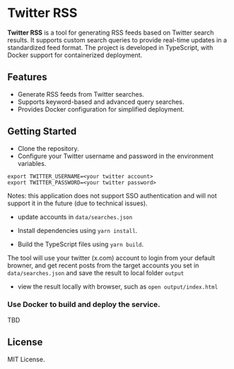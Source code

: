 # Twitter RSS

**Twitter RSS** is a tool for generating RSS feeds based on Twitter search results. It supports custom search queries to provide real-time updates in a standardized feed format. The project is developed in TypeScript, with Docker support for containerized deployment.

## Features
- Generate RSS feeds from Twitter searches.
- Supports keyword-based and advanced query searches.
- Provides Docker configuration for simplified deployment.

## Getting Started
* Clone the repository.
* Configure your Twitter username and password in the environment variables.

```
export TWITTER_USERNAME=<your twitter account>
export TWITTER_PASSWORD=<your twitter password>
```
Notes: this application does not support SSO authentication and will not support it in the future (due to technical issues).

* update accounts in `data/searches.json`

* Install dependencies using `yarn install`.

* Build the TypeScript files using `yarn build`.

The tool will use your twitter (x.com) account to login from your default browner, and get recent posts from the target accounts you set in `data/searches.json` and save the result to local folder `output`

* view the result locally with browser, such as `open output/index.html`

### Use Docker to build and deploy the service.

TBD

## License
MIT License.  

